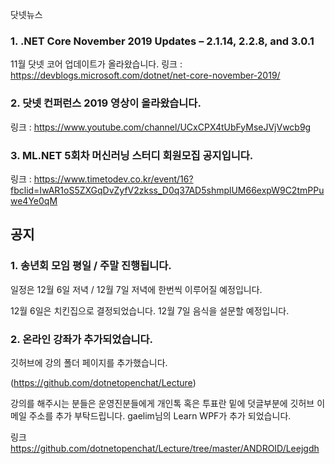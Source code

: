 닷넷뉴스

### 1. .NET Core November 2019 Updates – 2.1.14, 2.2.8, and 3.0.1
11월 닷넷 코어 업데이트가 올라왔습니다.
링크 : https://devblogs.microsoft.com/dotnet/net-core-november-2019/
 
### 2. 닷넷 컨퍼런스 2019 영상이 올라왔습니다.
링크 : https://www.youtube.com/channel/UCxCPX4tUbFyMseJVjVwcb9g

### 3. ML.NET 5회차 머신러닝 스터디 회원모집 공지입니다.
링크 : https://www.timetodev.co.kr/event/16?fbclid=IwAR1oS5ZXGqDvZyfV2zkss_D0q37AD5shmplUM66expW9C2tmPPuwe4Ye0qM


## 공지 

### 1. 송년회 모임 평일 / 주말 진행됩니다. 

일정은 12월 6일 저녁 / 12월 7일 저녁에 한번씩 이루어질 예정입니다.

12월 6일은 치킨집으로 결정되었습니다. 12월 7일 음식을 설문할 예정입니다.

### 2. 온라인 강좌가 추가되었습니다.

깃허브에 강의 폴더 페이지를 추가했습니다.

(https://github.com/dotnetopenchat/Lecture)

강의를 해주시는 분들은 운영진분들에게 개인톡 혹은 투표란 밑에 덧글부분에 깃허브 이메일 
주소를 추가 부탁드립니다.
gaelim님의 Learn WPF가 추가 되었습니다.

링크 https://github.com/dotnetopenchat/Lecture/tree/master/ANDROID/Leejgdh 

